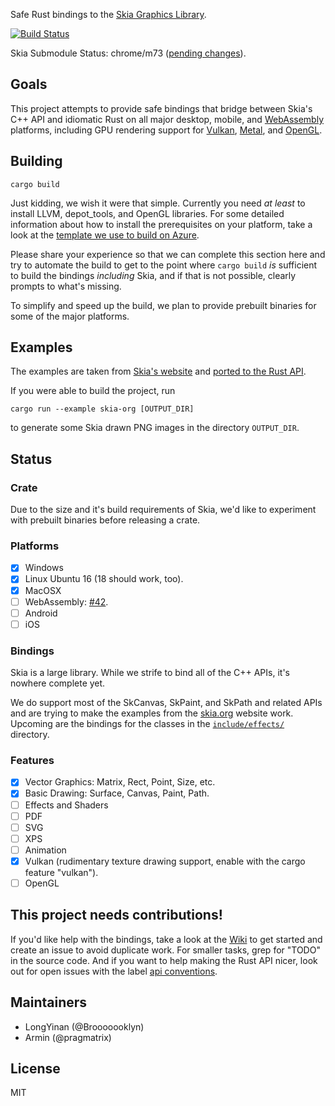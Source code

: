 Safe Rust bindings to the [Skia Graphics Library](https://skia.org/).

[![Build Status](https://dev.azure.com/armin0390/armin/_apis/build/status/rust-skia.rust-skia?branchName=master)](https://dev.azure.com/armin0390/armin/_build/latest?definitionId=2&branchName=master)

Skia Submodule Status: chrome/m73 ([pending changes][skiapending]).

[skiapending]: https://github.com/google/skia/compare/2c36ee834ae04d036363cd3b8f3f33ec65d657f0...chrome/m73

## Goals

This project attempts to provide safe bindings that bridge between Skia's C++ API and idiomatic Rust on all major desktop, mobile, and [WebAssembly](https://en.wikipedia.org/wiki/WebAssembly) platforms, including GPU rendering support for [Vulkan](https://en.wikipedia.org/wiki/Vulkan_(API)), [Metal](https://en.wikipedia.org/wiki/Metal_(API)), and [OpenGL](https://en.wikipedia.org/wiki/OpenGL).

## Building

`cargo build`

Just kidding, we wish it were that simple. Currently you need _at least_ to install LLVM, depot_tools, and OpenGL libraries. For some detailed information about how to install the prerequisites on your platform, take a look at the [template we use to build on Azure](https://github.com/rust-skia/rust-skia/blob/master/azure-pipelines-template.yml).

Please share your experience so that we can complete this section here and try to automate the build to get to the point where `cargo build` _is_ sufficient to build the bindings _including_ Skia, and if that is not possible, clearly prompts to what's missing.

To simplify and speed up the build, we plan to provide prebuilt binaries for some of the major platforms.

## Examples

The examples are taken from [Skia's website](https://skia.org/) and [ported to the Rust API](skia-safe/examples/skia-org).

If you were able to build the project, run

`cargo run --example skia-org [OUTPUT_DIR]` 

to generate some Skia drawn PNG images in the directory `OUTPUT_DIR`.

## Status

### Crate

Due to the size and it's build requirements of Skia, we'd like to experiment with prebuilt binaries before releasing a crate.

### Platforms

- [x] Windows
- [x] Linux Ubuntu 16 (18 should work, too).
- [x] MacOSX
- [ ] WebAssembly: [#42](https://github.com/rust-skia/rust-skia/pull/42).
- [ ] Android
- [ ] iOS

### Bindings

Skia is a large library. While we strife to bind all of the C++ APIs, it's nowhere complete yet. 

We do support most of the SkCanvas, SkPaint, and SkPath and related APIs and are trying to make the examples from the [skia.org](https://skia.org/) website work. Upcoming are the bindings for the classes in the [`include/effects/`](https://github.com/google/skia/tree/2c36ee834ae04d036363cd3b8f3f33ec65d657f0/include/effects) directory.

### Features

- [x] Vector Graphics: Matrix, Rect, Point, Size, etc.
- [x] Basic Drawing: Surface, Canvas, Paint, Path.
- [ ] Effects and Shaders
- [ ] PDF
- [ ] SVG
- [ ] XPS
- [ ] Animation
- [x] Vulkan (rudimentary texture drawing support, enable with the cargo feature "vulkan").
- [ ] OpenGL

## This project needs contributions!

If you'd like help with the bindings, take a look at the [Wiki](https://github.com/rust-skia/rust-skia/wiki) to get started and create an issue to avoid duplicate work. For smaller tasks, grep for "TODO" in the source code. And if you want to help making the Rust API nicer, look out for open issues with the label [api conventions](https://github.com/rust-skia/rust-skia/issues?q=is%3Aissue+is%3Aopen+label%3A%22api+conventions%22).

## Maintainers

- LongYinan (@Brooooooklyn)
- Armin (@pragmatrix)

## License

MIT

